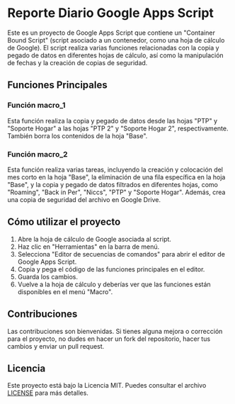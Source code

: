 # Reporte Diario Google Apps Script

Este es un proyecto de Google Apps Script que contiene un "Container Bound Script" (script asociado a un contenedor, como una hoja de cálculo de Google). El script realiza varias funciones relacionadas con la copia y pegado de datos en diferentes hojas de cálculo, así como la manipulación de fechas y la creación de copias de seguridad.

## Funciones Principales

### Función macro_1

Esta función realiza la copia y pegado de datos desde las hojas "PTP" y "Soporte Hogar" a las hojas "PTP 2" y "Soporte Hogar 2", respectivamente. También borra los contenidos de la hoja "Base".

### Función macro_2

Esta función realiza varias tareas, incluyendo la creación y colocación del mes corto en la hoja "Base", la eliminación de una fila específica en la hoja "Base", y la copia y pegado de datos filtrados en diferentes hojas, como "Roaming", "Back in Per", "Niccs", "PTP" y "Soporte Hogar". Además, crea una copia de seguridad del archivo en Google Drive.

## Cómo utilizar el proyecto

1. Abre la hoja de cálculo de Google asociada al script.
2. Haz clic en "Herramientas" en la barra de menú.
3. Selecciona "Editor de secuencias de comandos" para abrir el editor de Google Apps Script.
4. Copia y pega el código de las funciones principales en el editor.
5. Guarda los cambios.
6. Vuelve a la hoja de cálculo y deberías ver que las funciones están disponibles en el menú "Macro".

## Contribuciones

Las contribuciones son bienvenidas. Si tienes alguna mejora o corrección para el proyecto, no dudes en hacer un fork del repositorio, hacer tus cambios y enviar un pull request.

## Licencia

Este proyecto está bajo la Licencia MIT. Puedes consultar el archivo [LICENSE](LICENSE) para más detalles.

